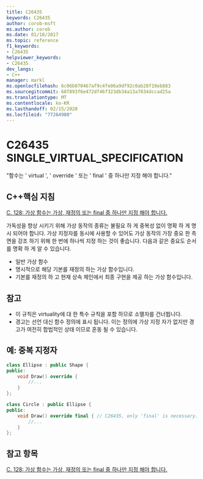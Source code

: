 ```yaml
---
title: C26435
keywords: C26435
author: corob-msft
ms.author: corob
ms.date: 01/18/2017
ms.topic: reference
f1_keywords:
- C26435
helpviewer_keywords:
- C26435
dev_langs:
- C++
manager: markl
ms.openlocfilehash: 6c06b070467af9c4fe06a9df92c0ab28f19eb883
ms.sourcegitcommit: 68f893f6e472df46f323db34a13a7034dccad25a
ms.translationtype: MT
ms.contentlocale: ko-KR
ms.lasthandoff: 02/15/2020
ms.locfileid: "77264980"
---
```

# <a name="c26435-single_virtual_specification"></a>C26435 SINGLE_VIRTUAL_SPECIFICATION

"함수는 ' virtual ', ' override ' 또는 ' final ' 중 하나만 지정 해야 합니다."

## <a name="c-core-guidelines"></a>C++핵심 지침

[C. 128: 가상 함수는 가상, 재정의 또는 final 중 하나만 지정 해야 합니다.](https://github.com/isocpp/CppCoreGuidelines/blob/master/CppCoreGuidelines.md)

가독성을 향상 시키기 위해 가상 동작의 종류는 불필요 하 게 중복성 없이 명확 하 게 명시 되어야 합니다. 가상 지정자를 동시에 사용할 수 있어도 가상 동작의 가장 중요 한 측면을 강조 하기 위해 한 번에 하나씩 지정 하는 것이 좋습니다. 다음과 같은 중요도 순서를 명확 하 게 알 수 있습니다.

- 일반 가상 함수
- 명시적으로 해당 기본를 재정의 하는 가상 함수입니다.
- 기본를 재정의 하 고 현재 상속 체인에서 최종 구현을 제공 하는 가상 함수입니다.

## <a name="notes"></a>참고

- 이 규칙은 virtuality에 대 한 특수 규칙을 포함 하므로 소멸자를 건너뜁니다.
- 경고는 선언 대신 함수 정의에 표시 됩니다. 이는 정의에 가상 지정 자가 없지만 경고가 여전히 합법적인 상태 이므로 혼동 될 수 있습니다.

## <a name="example-redundant-specifier"></a>예: 중복 지정자

```cpp
class Ellipse : public Shape {
public:
    void Draw() override {
        //...
    }
};

class Circle : public Ellipse {
public:
    void Draw() override final { // C26435, only 'final' is necessary.
        //...
    }
};
```

## <a name="see-also"></a>참고 항목

[C. 128: 가상 함수는 가상, 재정의 또는 final 중 하나만 지정 해야 합니다.](https://github.com/isocpp/CppCoreGuidelines/blob/master/CppCoreGuidelines.md)
